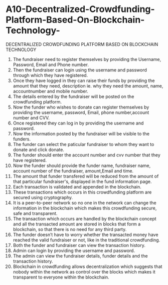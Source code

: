 # A10-Decentralized-Crowdfunding-Platform-Based-On-Blockchain-Technology-

DECENTRALIZED CROWDFUNDING PLATFORM BASED ON BLOCKCHAIN TECHNOLOGY

1. The fundraiser need to register themselves by providing the Username, Password, Email and Phone number.
2. Then the fundraiser can login using the username and password through which they have registered.
3. Once they have logged in they can raise their funds by providing the amount that they need, description ie. why they need the amount, name, accountnumber and mobile number.
4. The details entered by the fundraiser will be posted on the crowdfunding platform.
5. Now the funder who wishes to donate can register themselves by providing the username, password, Email, phone number,account number and CVV.
6. Once registered they can log in by providing the username and password.
7. Now the information posted by the fundraiser will be visible to the funders.
8. The funder can select the paticular fundraiser to whom they want to donate and click donate.
9. The funder should enter the account number and cvv number that they have registered.
10. Now the funder should provide the funder name, fundraiser name, account number of the fundraiser, amount,Email and time.
11. The amount that funder transfered will be reduced from the amount of that particular fundraiser's, displayed in the fund information page.
12. Each transaction is validated and appended in the blockchain. 
13. These transactions which occurs in this crowdfunding platform are secured using cryptography. 
14. It is a peer-to-peer network so no one in the network can change the information in the blockchain which makes this crowdfunding secure, safe and transparent.
15. The transaction which occurs are handled by the blockchain concept and all the transacted amount are stored in blocks that form a blockchain, so that there is no need for any third party.
16. The funder doesn’t have to worry whether the transacted money have reached the valid fundraiser or not, like in the traditional crowdfunding.
17. Both the funder and fundraiser can view the transaction history.
18. Admin can login by providing the username and password.
19. The admin can view the fundraiser details, funder details and the transaction history.
20. Blockchain in crowdfunding allows decentralization which suggests that nobody within the network as control over the blocks which makes it transparent to everyone within the blockchain. 
